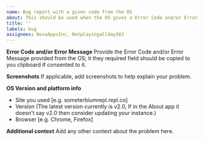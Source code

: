 ```yaml
---
name: Bug report with a given code from the OS
about: This should be used when the OS gives a Error Code and/or Error Message
title: ''
labels: bug
assignees: NovaAppsInc, Notplayingallday383
---
```


**Error Code and/or Error Message**
Provide the Error Code and/or Error Message provided from the OS; it they required field should be copied to you clipboard if consented to it.

**Screenshots**
If applicable, add screenshots to help explain your problem.

**OS Version and platform info**
- Site you used [e.g. someterbiumrepl.repl.co]
- Version (The latest version currently is v2.0, If in the About app it doesn't say v2.0 then consider updating your instance.)
- Browser [e.g. Chrome, Firefox]

**Additional context**
Add any other context about the problem here.
